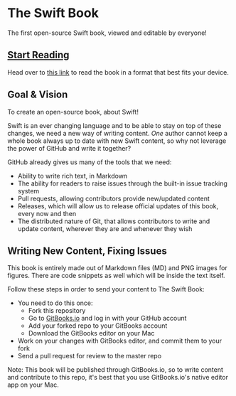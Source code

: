 # The Swift Book
The first open-source Swift book, viewed and editable by everyone!
## [Start Reading](https://www.gitbook.com/book/crowdsourcebooks/theswiftbook/details)
Head over to [this link](https://www.gitbook.com/book/crowdsourcebooks/theswiftbook/details) to read the book in a format that best fits your device.

## Goal & Vision
To create an open-source book, about Swift!

Swift is an ever changing language and to be able to stay on top of these changes, we need a new way of writing content. *One* author cannot keep a whole book always up to date with new Swift content, so why not leverage the power of GitHub and write it together?

GitHub already gives us many of the tools that we need:

-   Ability to write rich text, in Markdown
-   The ability for readers to raise issues through the built-in issue tracking system
-   Pull requests, allowing contributors provide new/updated content
-   Releases, which will allow us to release official updates of this book, every now and then
-   The distributed nature of Git, that allows contributors to write and update content, wherever they are and whenever they wish

## Writing New Content, Fixing Issues
This book is entirely made out of Markdown files (MD) and PNG images for figures. There are code snippets as well which will be inside the text itself.

Follow these steps in order to send your content to The Swift Book:
* You need to do this once:
  * Fork this repository
  * Go to [GitBooks.io](https://www.gitbook.com) and log in with your GitHub account
  * Add your forked repo to your GitBooks account
  * Download the GitBooks editor on your Mac
* Work on your changes with GitBooks editor, and commit them to your fork
* Send a pull request for review to the master repo

Note: This book will be published through GitBooks.io, so to write content and contribute to this repo, it's best that you use GitBooks.io's native editor app on your Mac.